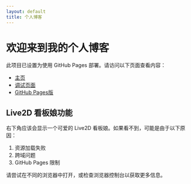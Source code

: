 ```yaml
---
layout: default
title: 个人博客
---
```


# 欢迎来到我的个人博客

此项目已设置为使用 GitHub Pages 部署。请访问以下页面查看内容：

- [主页](index.html)
- [调试页面](debug.html)
- [GitHub Pages版](github-pages.html)

## Live2D 看板娘功能

右下角应该会显示一个可爱的 Live2D 看板娘。如果看不到，可能是由于以下原因：

1. 资源加载失败
2. 跨域问题
3. GitHub Pages 限制

请尝试在不同的浏览器中打开，或检查浏览器控制台以获取更多信息。 